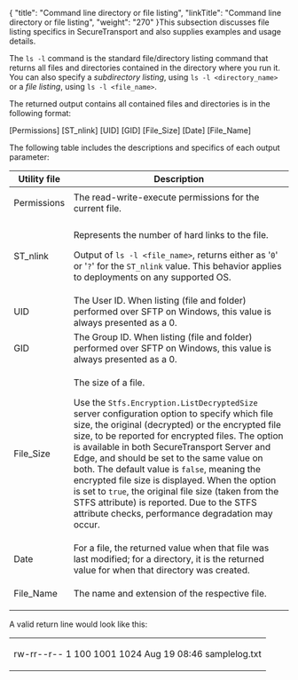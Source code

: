 {
    "title": "Command line directory or file listing",
    "linkTitle": "Command line directory or file listing",
    "weight": "270"
}This subsection discusses file listing specifics in SecureTransport and also supplies examples and usage details.

The `ls -l` command is the standard file/directory listing command that returns all files and directories contained in the directory where you run it. You can also specify a *subdirectory listing*, using `ls -l <directory_name> `or a *file listing*, using `ls -l <file_name>`.

The returned output contains all contained files and directories is in the following format:

\[Permissions\] \[ST\_nlink\] \[UID\] \[GID\] \[File\_Size\] \[Date\] \[File\_Name\]

The following table includes the descriptions and specifics of each output parameter:

<table cellspacing="0">
   <col/>
   <col/>
   <thead>
      <tr>
         <th>Utility file</th>
         <th>Description</th>
      </tr>
   </thead>
   <tbody>
      <tr>
         <td>
            <p><span>Permissions</span>
</p>
         </td>
         <td>The read-write-execute permissions for the current file.         </td>
      </tr>
      <tr data-mc-conditions="">
         <td>
            <p><span>ST_nlink</span>
</p>
         </td>
         <td>
            <p>Represents the number of hard links to the file.</p>
            <p>Output of <code>ls -l &lt;file_name&gt;</code>, returns either as '<code>0</code>' or '<code>?</code>' for the <code>ST_nlink</code> value. This behavior applies to deployments on any supported OS.</p>
         </td>
      </tr>
      <tr>
         <td>
            <p>UID</p>
         </td>
         <td>The User ID. When listing (file and folder) performed over SFTP on Windows, this value is always presented as a 0.         </td>
      </tr>
      <tr>
         <td>
            <p>GID</p>
         </td>
         <td>The Group ID. When listing (file and folder) performed over SFTP on Windows, this value is always presented as a 0.         </td>
      </tr>
      <tr>
         <td>
            <p>File_Size</p>
         </td>
         <td>
            <p>The size of a file. </p>
            <p>Use the <code>Stfs.Encryption.ListDecryptedSize</code> server configuration option to specify which file size, the original (decrypted) or the encrypted file size, to be reported for encrypted files. The option is available in both SecureTransport Server and Edge, and should be set to the same value on both. The default value is <code>false</code>, meaning the encrypted file size is displayed. When the option is set to <code>true</code>, the original file size (taken from the STFS attribute) is reported. Due to the STFS attribute checks, performance degradation may occur.</p>
         </td>
      </tr>
      <tr>
         <td>
            <p>Date</p>
         </td>
         <td>For a file, the returned value when that file was last modified; for a directory, it is the returned value for when that directory was created.          </td>
      </tr>
      <tr>
         <td>
            <p>File_Name</p>
         </td>
         <td>The name and extension of the respective file.         </td>
      </tr>
   </tbody>
</table>

A valid return line would look like this:

<table cellspacing="0">
   <col/>
   <tbody>
      <tr>
         <td>
            <p>rw-rr--r-- 1 100 1001 1024 Aug 19 08:46 samplelog.txt</p>
         </td>
      </tr>
   </tbody>
</table>

 
